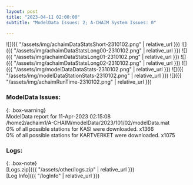 ```yaml
---
layout: post
title: "2023-04-11 02:00:00"
subtitle: "ModelData Issues: 2; A-CHAIM System Issues: 0"

---
```


![]({{ "/assets/img/achaimDataStatsShort-2310102.png" | relative_url }})
![]({{ "/assets/img/achaimDataStatsLong00-2310102.png" | relative_url }})
![]({{ "/assets/img/achaimDataStatsLong01-2310102.png" | relative_url }})
![]({{ "/assets/img/achaimDataStatsLong02-2310102.png" | relative_url }})
![]({{ "/assets/img/modelDataDataStats-2310102.png" | relative_url }})
![]({{ "/assets/img/modelDataStationStats-2310102.png" | relative_url }})
![]({{ "/assets/img/achaimRunTime-2310102.png" | relative_url }})


### ModelData Issues:  
  
{: .box-warning}  
 ModelData report for 11-Apr-2023 02:15:08   
 /home2/achaim1/A-CHAIM/modelData/2023/101/02/modelData.mat   
 0% of all possible stations for KASI were downloaded. x1366   
 0% of all possible stations for KARTVERKET were downloaded. x1075   
  


### Logs:  
  
{: .box-note}  
[Logs.zip]({{ "/assets/other/logs.zip" | relative_url }})  
[Log Info]({{ "/logInfo" | relative_url }})  
